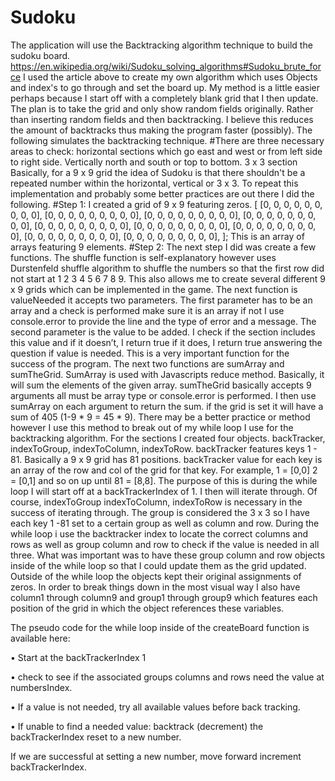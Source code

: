 # Sudoku
The application will use the Backtracking algorithm technique to build the sudoku board.
https://en.wikipedia.org/wiki/Sudoku_solving_algorithms#Sudoku_brute_force
I used the article above to create my own algorithm which uses Objects and index's to go through and set the board up. My method is a little easier perhaps because I start off with a completely blank grid that I then update. The plan is to take the grid and only show random fields originally. Rather than inserting random fields and then backtracking. I believe this reduces the amount of backtracks thus making the program faster (possibly). The following simulates the backtracking technique.
#There are three necessary areas to check: horizontal sections which go east and west or from left side to right side. Vertically north and south or top to bottom. 3 x 3 section 
Basically, for a 9 x 9 grid the idea of Sudoku is that there shouldn't be a repeated number within the horizontal, vertical or 3 x 3.
To repeat this implementation and probably some better practices are out there I did the following. #Step 1: I created a grid of 9 x 9 featuring zeros.
[ [0, 0, 0, 0, 0, 0, 0, 0, 0], [0, 0, 0, 0, 0, 0, 0, 0, 0], [0, 0, 0, 0, 0, 0, 0, 0, 0], [0, 0, 0, 0, 0, 0, 0, 0, 0], [0, 0, 0, 0, 0, 0, 0, 0, 0], [0, 0, 0, 0, 0, 0, 0, 0, 0], [0, 0, 0, 0, 0, 0, 0, 0, 0], [0, 0, 0, 0, 0, 0, 0, 0, 0], [0, 0, 0, 0, 0, 0, 0, 0, 0], ]; This is an array of arrays featuring 9 elements.
#Step 2: The next step I did was create a few functions.
The shuffle function is self-explanatory however uses Durstenfeld shuffle algorithm to shuffle the numbers so that the first row did not start at 1 2 3 4 5 6 7 8 9. This also allows me to create several different 9 x 9 grids which can be implemented in the game.
The next function is valueNeeded it accepts two parameters. The first parameter has to be an array and a check is performed make sure it is an array if not I use console.error to provide the line and the type of error and a message. The second parameter is the value to be added. I check if the section includes this value and if it doesn’t, I return true if it does, I return true answering the question if value is needed. This is a very important function for the success of the program.
The next two functions are sumArray and sumTheGrid. SumArray is used with Javascripts reduce method. Basically, it will sum the elements of the given array. sumTheGrid basically accepts 9 arguments all must be array type or console.error is performed. I then use sumArray on each argument to return the sum. if the grid is set it will have a sum of 405 (1-9 * 9 = 45 * 9). There may be a better practice or method however I use this method to break out of my while loop I use for the backtracking algorithm.
For the sections I created four objects. backTracker, indexToGroup, indexToColumn, indexToRow. backTracker features keys 1 - 81. Basically a 9 x 9 grid has 81 positions. backTracker value for each key is an array of the row and col of the grid for that key. For example, 1 = [0,0] 2 = [0,1] and so on up until 81 = [8,8]. The purpose of this is during the while loop I will start off at a backTrackerIndex of 1. I then will iterate through. Of course, indexToGroup indexToColumn, indexToRow is necessary in the success of iterating through. The group is considered the 3 x 3 so I have each key 1 -81 set to a certain group as well as column and row. During the while loop i use the backtracker index to locate the correct columns and rows as well as group column and row to check if the value is needed in all three. What was important was to have these group column and row objects inside of the while loop so that I could update them as the grid updated. Outside of the while loop the objects kept their original assignments of zeros.
In order to break things down in the most visual way I also have column1 through column9 and group1 through group9 which features each position of the grid in which the object references these variables.

The pseudo code for the while loop inside of the createBoard function is available here:

•	Start at the backTrackerIndex 1 

•	check to see if the associated groups columns and rows need the value at numbersIndex.

•	If a value is not needed, try all available values before back tracking. 

•	If unable to find a needed value: backtrack (decrement) the backTrackerIndex reset to a new number.

If we are successful at setting a new number, move forward increment backTrackerIndex. 

  
  
  






